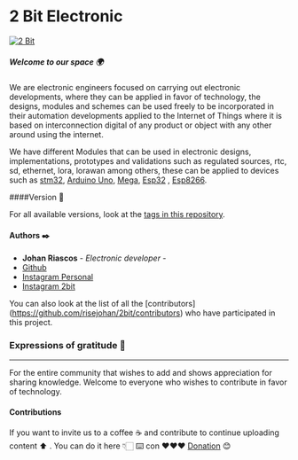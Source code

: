 # 2 Bit Electronic 
[![2 Bit](Logo "2 Bit")](https://i.ibb.co/JR467km/2-BIT.png "2 Bit")

##### Welcome to our space 🌍
We are electronic engineers focused on carrying out electronic developments, where they can be applied in favor of technology, the designs, modules and schemes can be used freely to be incorporated in their automation developments applied to the Internet of Things where it is based on interconnection digital of any product or object with any other around using the internet.

We have different Modules that can be used in electronic designs, implementations, prototypes and validations such as regulated sources, rtc, sd, ethernet, lora, lorawan among others, these can be applied to devices such as [stm32](https://www.st.com/en/microcontrollers-microprocessors/stm32-32-bit-arm-cortex-mcus.html "stm32"), [Arduino Uno](https://arduino.cl/arduino-uno/ "Arduino Uno"), [Mega](https://store.arduino.cc/products/arduino-mega-2560-rev3 "Mega"), [Esp32](https://www.espressif.com/en/products/socs/esp32 "Esp32") , [Esp8266](https://www.espressif.com/en/products/socs/esp8266 "Esp8266").

####Version 📌

For all available versions, look at the [tags in this repository](https://github.com/risejohan/2Bit/tree/main/module%20RTC/ds3231).

#### Authors ✒️
* **Johan Riascos** - *Electronic developer* - 
* [Github](https://github.com/risejohan)
* [Instagram Personal](https://instagram.com/johansegura92?utm_medium=copy_link)
* [Instagram 2bit](https://instagram.com/2bit_electronic?utm_medium=copy_link)


You can also look at the list of all the [contributors] (https://github.com/risejohan/2bit/contributors) who have participated in this project.


###  Expressions of gratitude 🎁
---
For the entire community that wishes to add and shows appreciation for sharing knowledge. Welcome to everyone who wishes to contribute in favor of technology.

#### Contributions
If you want to invite us to a coffee ☕ and contribute to continue uploading  content ⬆ . You can do it here 👇🏻
⌨️ con ❤️❤️❤️ [Donation](https://paypal.me/2bitelectronic "Donation") 😊
